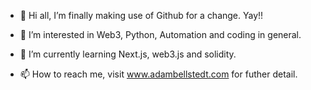 - 👋 Hi all, I’m finally making use of Github for a change. Yay!!
- 👀 I’m interested in Web3, Python, Automation and coding in general.
- 🌱 I’m currently learning Next.js, web3.js and solidity.

- 📫 How to reach me, visit www.adambellstedt.com for futher detail.
